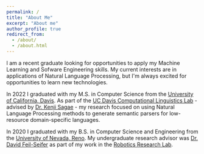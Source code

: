 ```yaml
---
permalink: /
title: "About Me"
excerpt: "About me"
author_profile: true
redirect_from:
  - /about/
  - /about.html
---
```

I am a recent graduate looking for opportunities to apply my Machine Learning
and Sofware Engineering skills. My current interests are in applications of
Natural Language Processing, but I'm always excited for opportunities to learn
new technologies.

In 2022 I graduated with my M.S. in Computer Science from the [University of California, Davis](https://www.ucdavis.edu/).
As part of the [UC Davis Computational Linguistics Lab](https://compling.ucdavis.edu/) - advised by [Dr. Kenji Sagae](http://compling.ucdavis.edu/sagae/) - my research
focused on using Natural Language Processing methods to generate semantic parsers for low-resource domain-specific languages.

In 2020 I graduated with my B.S. in Computer Science and Engineering from the [University of Nevada, Reno](https://www.unr.edu/).
My undergraduate research advisor was [Dr. David Feil-Seifer](https://www.cse.unr.edu/~dave/) as part of my work in the [Robotics Research Lab](https://rrl.cse.unr.edu/en/).
